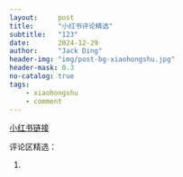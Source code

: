```yaml
---
layout:     post
title:      "小红书评论精选"
subtitle:   "123"
date:       2024-12-29
author:     "Jack Ding"
header-img: "img/post-bg-xiaohongshu.jpg"
header-mask: 0.3
no-catalog: true
tags:
    - xiaohongshu
    - comment
---
```


[小红书链接](https://www.xiaohongshu.com/discovery/item/675bfdcc000000000600e8d2?source=webshare&xhsshare=pc_web&xsec_token=AB8CcJZZ6x2WPI7y6N-45ILVHZqfzhPi8SBHrSjd6AjGY=&xsec_source=pc_share)

评论区精选：

1. 
